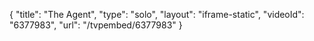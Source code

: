 {
    "title": "The Agent",
    "type": "solo",
    "layout": "iframe-static",
    "videoId": "6377983",
    "url": "\/tvpembed\/6377983"
}